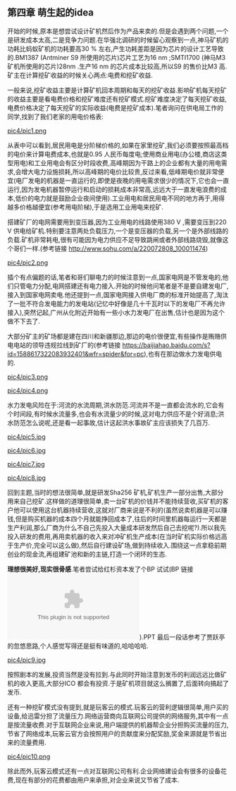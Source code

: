 
##  第四章  萌生起的idea


开始的时候,原本是想尝试设计矿机然后作为产品来卖的.但是会遇到两个问题,一个是研发成本太高,二是竞争力问题.在华强北调研的时候留心观察到一点,神马矿机的功耗比蚂蚁矿机的功耗要高30 % 左右,产生功耗差距是因为芯片的设计工艺导致的.BM1387 (Antminer S9 所使用的芯片)芯片工艺为16 nm ;SMTI1700 (神马M3 矿机所使用的芯片)28nm .生产16 nm 的芯片成本比较高,所以S9 的售价比M3 高.矿主在计算挖矿收益的时候关心两点:电费和挖矿收益.

一般来说,挖矿收益主要是计算矿机回本周期和每天的挖矿收益.影响矿机每天挖矿的收益主要是看电费价格和挖矿难度还有挖矿模式.挖矿难度决定了每天挖矿收益,电费价格决定了每天挖矿的实际收益(电费是挖矿成本).笔者询问在供电局工作的同学,找到了我们老家的用电价格表:

[pic4/pic1.png](pic4/pic1.png)

从表中可以看到,居民用电是分阶梯价格的,如果在家里挖矿,我们必须要按照最高档的电价来计算电费成本,也就是0.95 人民币每度电;使用商业用电(办公楼,商店这类型用电)和工业用电会有区分时段收费,高峰期因为干路上的企业都有大量的用电需求,会增大电力设施损耗,所以高峰期的电价比较贵,反过来看,低峰期电价就非常便宜(电厂发电的机器是一直运行的,即使是夜晚的用电需求很少的情况下,它也会一直运行,因为发电机器暂停运行和启动的损耗成本非常高,远远大于一直发电浪费的成本,低价的电力就是鼓励企业夜间使用).工业用电和居民用电不同的地方再于,用得越多价格越便宜(参考用电阶梯),于是选用工业用电来挖矿.

搭建矿厂的电网需要用到变压器,因为工业用电的线路使用380 V ,需要变压到220 V 供电给矿机.特别要注意两处负载压力,一个是变压器的负载,另一个是外部线路的负载.矿机非常耗电,很有可能因为电力供应不足导致跳闸或者外部线路烧毁,就像这个哥们一样.(参考链接  http://www.sohu.com/a/220072808_100011474)

[pic4/pic2.png](pic4/pic2.png)

插个有点偏题的话,笔者和哥们聊电力的时候注意到一点,国家电网是不管发电的,他们只管电力分配,电网搭建还有电力接入.开始的时候他问笔者是不是要自建发电厂,接入到国家电网卖电.他还提到一点,国家电网接入供电厂商的标准开始提高了,淘汰了一批不符合发电能力的发电站(记忆中好像是几十千瓦时以下的发电厂不再允许接入),突然记起,广州从化附近开始有一些小水力发电厂在出售,估计也是因为这个做不下去了.

大部分矿主的矿场都是建在四川和新疆那边,那边的电价很便宜,有些操作是贿赂供电电站的领导违规拉线到矿厂的(参考链接  https://baijiahao.baidu.com/s?id=1588617322083932401&wfr=spider&for=pc),也有在那边做水力发电供电的.

[pic4/pic3.png](pic4/pic3.png)

[pic4/pic4.png](pic4/pic4.png)

水力发电风险在于:河流的水流周期,洪水防范.河流并不是一直都会流水的,它会有个时间段,有时候水流量多,也会有水流量少的时候,这对电力供应不是个好消息;洪水防范怎么说呢,还是看一起事故,估计这起洪水事故矿主应该损失了几百万.

[pic4/pic5.jpg](pic4/pic5.jpg)

[pic4/pic6.jpg](pic4/pic6.jpg)

[pic4/pic7.jpg](pic4/pic7.jpg)

[pic4/pic8.jpg](pic4/pic8.jpg)

回到主题,当时的想法很简单,就是研发Sha256 矿机,矿机生产一部分出售,大部分用来自己挖矿.这样做的道理很简单,卖一台矿机的价钱并不能持续营收,买矿机的客户他可以使用这台机器持续营收,这就对厂商来说是不利的(虽然说卖机器是可以赚钱,但是购买机器的成本四个月就能挣回成本了,往后的时间里机器每运行一天都是生产利润,那么厂商为什么不自己先投入大量成本研发然后自己去挖呢?).所以我先投入研发的费用,再用卖机器的收入来对冲矿机生产成本(在当时矿机实际价格远高于生产价,完全可以这么做),然后自行建设矿场,做到持续收入.围绕这一点拿稳前期创业的现金流,再组建矿池和新的主链,打造一个闭环的生态.

**理想很美好,现实很骨感**.笔者尝试给红杉资本发了个BP 试试(BP 链接  ![BP.ppt](data/bitworld_bp.ppt)).PPT 最后一段话参考了贾跃亭的忽悠思路,个人感觉写得还是挺有味道的,哈哈哈哈.

[pic4/pic9.jpg](pic4/pic9.jpg)

按照剧本的发展,投资当然是没有拉到.与此同时开始注意到发币的利润远远比做矿机的收入更高,大部分ICO 都会有投资.于是矿机项目就这么搁置了,后面转向搞起了发币.

还有一种挖矿模式没有提到,就是玩客云的模式.玩客云的营利逻辑很简单,用户买的设备,给迅雷分担了流量压力.网络运营商向互联网公司提供的网络服务,其中有一点是按流量收费.对于互联网企业来说,用户端提供的机器帮企业分担购买流量的压力,节省了网络成本,玩客云官方会按照用户的贡献度来分配奖励,奖金来源就是节省出来的流量费用.

[pic4/pic10.png](pic4/pic10.png)

除此而外,玩客云模式还有一点对互联网公司有利.企业网络建设会有很多的设备花费,现在有部分的花费都由用户来承担,对企业来说又节省了成本.

